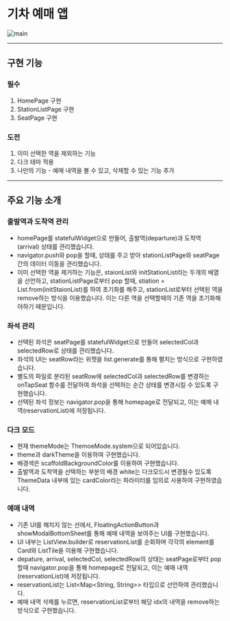 # 기차 예매 앱
![main](https://github.com/user-attachments/assets/269a595b-8ffb-49c3-9d6d-fe21306127cb)


---
## 구현 기능
### 필수
1. HomePage 구현
2. StationListPage 구현
3. SeatPage 구현
### 도전
1. 이미 선택한 역을 제외하는 기능
2. 다크 테마 적용
3. 나만의 기능 - 예매 내역을 볼 수 있고, 삭제할 수 있는 기능 추가

---
## 주요 기능 소개
### 출발역과 도착역 관리
* homePage를 statefulWidget으로 만들어, 출발역(departure)과 도착역(arrival) 상태를 관리했습니다.
* navigator.push와 pop을 할때, 상태를 주고 받아 stationListPage와 seatPage 간의 데이터 이동을 관리했습니다.
* 이미 선택한 역을 제거하는 기능은, staionList와 initStationList라는 두개의 배열을 선언하고, stationListPage로부터 pop 할때, stiation = List.from(initStaionList)를 하여 초기화를 해주고, stationList로부터 선택된 역을 remove하는 방식을 이용했습니다. 이는 다른 역을 선택할때의 기존 역을 초기화해야하기 때문입니다.

### 좌석 관리
* 선택된 좌석은 seatPage를 statefulWidget으로 만들어 selectedCol과 selectedRow로 상태를 관리했습니다.
* 좌석의 UI는 seatRow라는 위젯을 list.generate를 통해 펼치는 방식으로 구현하였습니다.
* 별도의 파일로 분리된 seatRow에 selectedCol과 selectedRow를 변경하는 onTapSeat 함수를 전달하여 좌석을 선택하는 순간 상태를 변경시킬 수 있도록 구현했습니다.
* 선택된 좌석 정보는 navigator.pop을 통해 homepage로 전달되고, 이는 예매 내역(reservationList)에 저장됩니다.

### 다크 모드
* 현재 themeMode는 ThemoeMode.system으로 되어있습니다.
* theme과 darkTheme을 이용하여 구현했습니다.
* 배경색은 scaffoldBackgroundColor를 이용하여 구현했습니다.
* 출발역과 도착역을 선택하는 부분의 배경 white는 다크모드시 변경될수 있도록 ThemeData 내부에 있는 cardColor라는 파라미터를 임의로 사용하여 구현하였습니다.

### 예매 내역
* 기존 UI를 해치지 않는 선에서, FloatingActionButton과 showModalBottomSheet를 통해 예매 내역을 보여주는 UI를 구현했습니다.
* UI 내부는 ListView.builder로 reservationList를 순회하며 각각의 element를 Card와 ListTile을 이용해 구현했습니다.
* depature, arrival, selectedCol, selectedRow의 상태는 seatPage로부터 pop할때 navigator.pop을 통해 homepage로 전달되고, 이는 예매 내역(reservationList)에 저장됩니다.
* reservationList는 List<Map<String, String>> 타입으로 선언하여 관리했습니다.
* 예매 내역 삭제를 누르면, reservationList로부터 해당 idx의 내역을 remove하는 방식으로 구현했습니다.
